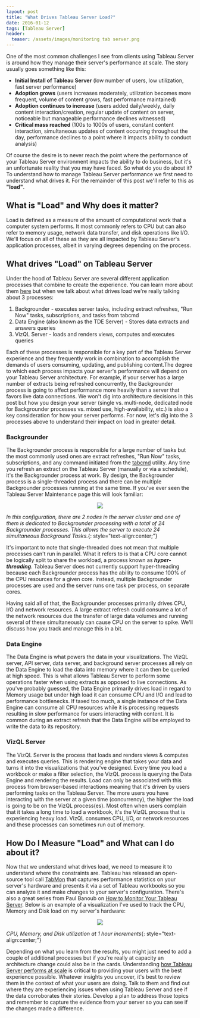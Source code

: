 ```yaml
---
layout: post
title: "What Drives Tableau Server Load?"
date: 2016-01-12
tags: [Tableau Server]
header:
  teaser: /assets/images/monitoring tab server.png
---
```


One of the most common challenges I see from clients using Tableau Server is around how they manage their server's performance at scale. The story usually goes something like this:

* **Initial Install of Tableau Server** (low number of users, low utilization, fast server performance)
* **Adoption grows** (users increases moderately, utilization becomes more frequent, volume of content grows, fast performance maintained)
* **Adoption continues to increase** (users added daily/weekly, daily content interaction/creation, regular update of content on server, noticeable but manageable performance declines witnessed)
* **Critical mass reached** (100s to 1000s of users, constant content interaction, simultaneous updates of content occurring throughout the day, performance declines to a point where it impacts ability to conduct analysis)

Of course the desire is to never reach the point where the performance of your Tableau Server environment impacts the ability to do business, but it's an unfortunate reality that you may have faced. So what do you do about it? To understand how to manage Tableau Server performance we first need to understand what drives it. For the remainder of this post we'll refer to this as **"load"**.

## What is "Load" and Why does it matter?

Load is defined as a measure of the amount of computational work that a computer system performs. It most commonly refers to CPU but can also refer to memory usage, network data transfer, and disk operations like I/O. We'll focus on all of these as they are all impacted by Tableau Server's application processes, albeit in varying degrees depending on the process.

## What drives "Load" on Tableau Server

Under the hood of Tableau Server are several different application processes that combine to create the experience. You can learn more about them [here](http://onlinehelp.tableau.com/current/server/en-us/processes.htm) but when we talk about what drives load we're really talking about 3 processes:

1. Backgrounder - executes server tasks, including extract refreshes, "Run Now" tasks, subscriptions, and tasks from tabcmd
2. Data Engine (also known as the TDE Server) - Stores data extracts and answers queries
3. VizQL Server - loads and renders views, computes and executes queries

Each of these processes is responsible for a key part of the Tableau Server experience and they frequently work in combination to accomplish the demands of users consuming, updating, and publishing content.The degree to which each process impacts your server's performance will depend on your Tableau Server architecture. For example, if your server has a large number of extracts being refreshed concurrently, the Backgrounder process is going to affect performance more heavily than a server that favors live data connections. We won't dig into architecture decisions in this post but how you design your server (single vs. multi-node, dedicated node for Backgrounder processes vs. mixed use, high-availability, etc.) is also a key consideration for how your server performs. For now, let's dig into the 3 processes above to understand their impact on load in greater detail.

### Backgrounder

The Backgrounder process is responsible for a large number of tasks but the most commonly used ones are extract refreshes, "Run Now" tasks, subscriptions, and any command initiated from the [tabcmd](http://onlinehelp.tableau.com/current/server/en-us/tabcmd_overview.htm) utility. Any time you refresh an extract on the Tableau Server (manually or via a schedule), it's the Backgrounder process at work. By design, the Backgrounder process is a single-threaded process and there can be multiple Backgrounder processes running at the same time. If you've ever seen the Tableau Server Maintenance page this will look familiar:

<p align="center">
<img src="https://viziblydiffrnt.github.io/assets/images/tab serv maintenance-page.png"/>
</p>


*In this configuration, there are 2 nodes in the server cluster and one of them is dedicated to Backgrounder processing with a total of 24 Backgrounder processes. This allows the server to execute 24 simultaneous Background Tasks.*{: style="text-align:center;"}

It's important to note that single-threaded does not mean that multiple processes can't run in parallel. What it refers to is that a CPU core cannot be logically split to share the workload, a process known as *__hyper-threading__*. Tableau Server does not currently support hyper-threading because each Backgrounder process has the ability to consume 100% of the CPU resources for a given core. Instead, multiple Backgrounder processes are used and the server runs one task per process, on separate cores.

Having said all of that, the Backgrounder processes primarily drives CPU, I/O and network resources. A large extract refresh could consume a lot of the network resources due the transfer of large data volumes and running several of these simultaneously can cause CPU  on the server to spike. We'll discuss how you track and manage this in a bit.

### Data Engine

The Data Engine is what powers the data in your visualizations. The VizQL server, API server, data server, and background server processes all rely on the Data Engine to load the data into memory where it can then be queried at high speed. This is what allows Tableau Server to perform some operations faster when using extracts as opposed to live connections. As you've probably guessed, the Data Engine primarily drives load in regard to Memory usage but under high load it can consume CPU and I/O and lead to performance bottlenecks. If taxed too much, a single instance of the Data Engine can consume all CPU resources while it is processing requests resulting in slow performance for users interacting with content. It is common during an extract refresh that the Data Engine will be employed to write the data to its repository.

### VizQL Server

The VizQL Server is the process that loads and renders views & computes and executes queries. This is rendering engine that takes your data and turns it into the visualizations that you've designed. Every time you load a workbook or make a filter selection, the VizQL process is querying the Data Engine and rendering the results. Load can only be associated with this process from browser-based interactions meaning that it's driven by users performing tasks on the Tableau Server. The more users you have interacting with the server at a given time (concurrency), the higher the load is going to be on the VizQL process(es). Most often when users complain that it takes a long time to load a workbook, it's the VizQL process that is experiencing heavy load. VizQL consumes CPU, I/O, or network resources and these processes can sometimes run out of memory.

## How Do I Measure "Load" and What can I do about it?

Now that we understand what drives load, we need to measure it to understand where the constraints are. Tableau has released an open-source tool call [TabMon](http://www.tableau.com/about/blog/2015/10/introducing-tabmon-44911) that captures performance statistics on your server's hardware and presents it via a set of Tableau workbooks so you can analyze it and make changes to your server's configuration. There's also a great series from Paul Banoub on [How to Monitor Your Tableau Server](http://vizninja.com/2014/10/03/how-to-monitor-your-tableau-server-part-1-infrastructure-monitoring/). Below is an example of a visualization I've used to track the CPU, Memory and Disk load on my server's hardware:

<p align="center">
<img src="https://viziblydiffrnt.github.io/assets/images/monitoring tab server.png"/>
</p>

*CPU, Memory, and Disk utilization at 1 hour increments*{: style="text-align:center;"}


Depending on what you learn from the results, you might just need to add a couple of additional processes but if you're really at capacity an architecture change could also be in the cards. Understanding [how Tableau Server performs at scale](http://www.tableau.com/learn/whitepapers/tableau-server-90-scalability-powering-self-service-analytics-scale) is critical to providing your users with the best experience possible. Whatever insights you uncover, it's best to review them in the context of what your users are doing. Talk to them and find out where they are experiencing issues when using Tableau Server and see if the data corroborates their stories. Develop a plan to address those topics and remember to capture the evidence from your server so you can see if the changes made a difference.